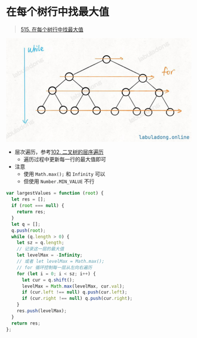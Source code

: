 
# 在每个树行中找最大值


>  [515. 在每个树行中找最大值](https://leetcode.cn/problems/find-largest-value-in-each-tree-row/)


![图片&文件](./files/20250113-4.png)

- 层次遍历，参考[102. 二叉树的层序遍历](/post/Q9Ctvmaw.html)
	- 遍历过程中更新每一行的最大值即可
- 注意
	- 使用 `Math.max();` 和 `Infinity` 可以
	- 但使用 `Number.MIN_VALUE` 不行

```javascript hl:11,12
var largestValues = function (root) {
  let res = [];
  if (root === null) {
    return res;
  }
  let q = [];
  q.push(root);
  while (q.length > 0) {
    let sz = q.length;
    // 记录这一层的最大值
    let levelMax = -Infinity;
    // 或者 let levelMax = Math.max();
    // for 循环控制每一层从左向右遍历
    for (let i = 0; i < sz; i++) {
      let cur = q.shift();
      levelMax = Math.max(levelMax, cur.val);
      if (cur.left !== null) q.push(cur.left);
      if (cur.right !== null) q.push(cur.right);
    }
    res.push(levelMax);
  }
  return res;
};
```